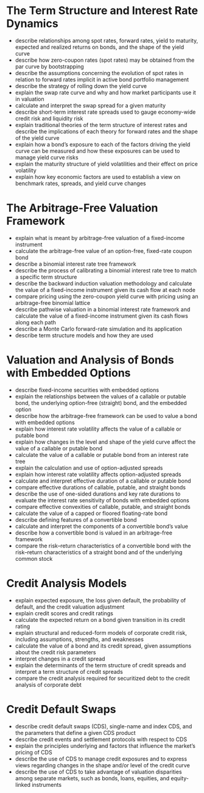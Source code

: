 # The Term Structure and Interest Rate Dynamics 
- describe relationships among spot rates, forward rates, yield to maturity, expected and realized returns on bonds, and the shape of the yield curve
- describe how zero-coupon rates (spot rates) may be obtained from the par curve by bootstrapping
- describe the assumptions concerning the evolution of spot rates in relation to forward rates implicit in active bond portfolio management
- describe the strategy of rolling down the yield curve
- explain the swap rate curve and why and how market participants use it in valuation
- calculate and interpret the swap spread for a given maturity
- describe short-term interest rate spreads used to gauge economy-wide credit risk and liquidity risk
- explain traditional theories of the term structure of interest rates and describe the implications of each theory for forward rates and the shape of the yield curve
- explain how a bond’s exposure to each of the factors driving the yield curve can be measured and how these exposures can be used to manage yield curve risks
- explain the maturity structure of yield volatilities and their effect on price volatility
- explain how key economic factors are used to establish a view on benchmark rates, spreads, and yield curve changes

# The Arbitrage-Free Valuation Framework 
- explain what is meant by arbitrage-free valuation of a fixed-income instrument
- calculate the arbitrage-free value of an option-free, fixed-rate coupon bond
- describe a binomial interest rate tree framework
- describe the process of calibrating a binomial interest rate tree to match a specific term structure
- describe the backward induction valuation methodology and calculate the value of a fixed-income instrument given its cash flow at each node
- compare pricing using the zero-coupon yield curve with pricing using an arbitrage-free binomial lattice
- describe pathwise valuation in a binomial interest rate framework and calculate the value of a fixed-income instrument given its cash flows along each path
- describe a Monte Carlo forward-rate simulation and its application
- describe term structure models and how they are used

# Valuation and Analysis of Bonds with Embedded Options 
- describe fixed-income securities with embedded options
- explain the relationships between the values of a callable or putable bond, the underlying option-free (straight) bond, and the embedded option
- describe how the arbitrage-free framework can be used to value a bond with embedded options
- explain how interest rate volatility affects the value of a callable or putable bond
- explain how changes in the level and shape of the yield curve affect the value of a callable or putable bond
- calculate the value of a callable or putable bond from an interest rate tree
- explain the calculation and use of option-adjusted spreads
- explain how interest rate volatility affects option-adjusted spreads
- calculate and interpret effective duration of a callable or putable bond
- compare effective durations of callable, putable, and straight bonds
- describe the use of one-sided durations and key rate durations to evaluate the interest rate sensitivity of bonds with embedded options
- compare effective convexities of callable, putable, and straight bonds
- calculate the value of a capped or floored floating-rate bond
- describe defining features of a convertible bond
- calculate and interpret the components of a convertible bond’s value
- describe how a convertible bond is valued in an arbitrage-free framework
- compare the risk–return characteristics of a convertible bond with the risk–return characteristics of a straight bond and of the underlying common stock 
# Credit Analysis Models 
- explain expected exposure, the loss given default, the probability of default, and the credit valuation adjustment
- explain credit scores and credit ratings
- calculate the expected return on a bond given transition in its credit rating
- explain structural and reduced-form models of corporate credit risk, including assumptions, strengths, and weaknesses
- calculate the value of a bond and its credit spread, given assumptions about the credit risk parameters
- interpret changes in a credit spread
- explain the determinants of the term structure of credit spreads and interpret a term structure of credit spreads
- compare the credit analysis required for securitized debt to the credit analysis of corporate debt
# Credit Default Swaps
- describe credit default swaps (CDS), single-name and index CDS, and the parameters that define a given CDS product
- describe credit events and settlement protocols with respect to CDS
- explain the principles underlying and factors that influence the market’s pricing of CDS
- describe the use of CDS to manage credit exposures and to express views regarding changes in the shape and/or level of the credit curve
- describe the use of CDS to take advantage of valuation disparities among separate markets, such as bonds, loans, equities, and equity-linked instruments
